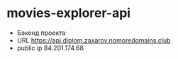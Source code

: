 # movies-explorer-api
* Бэкенд проекта
* URL https://api.diplom.zaxarov.nomoredomains.club
* public ip 84.201.174.68
